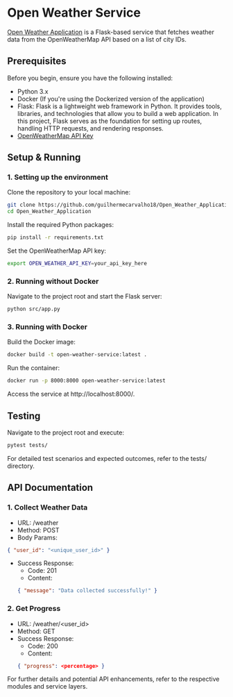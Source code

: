 # Open Weather Service

[Open Weather Application](https://github.com/guilhermecarvalho18/Open_Weather_Application) is a Flask-based service that fetches weather data from the OpenWeatherMap API based on a list of city IDs.

## Prerequisites

Before you begin, ensure you have the following installed:

- Python 3.x
- Docker (If you're using the Dockerized version of the application)
- Flask: Flask is a lightweight web framework in Python. It provides tools, libraries, and technologies that allow you to build a web application. In this project, Flask serves as the foundation for setting up routes, handling HTTP requests, and rendering responses.
- [OpenWeatherMap API Key](https://home.openweathermap.org/users/sign_up)

## Setup & Running

### 1. Setting up the environment

Clone the repository to your local machine:

```bash
git clone https://github.com/guilhermecarvalho18/Open_Weather_Application.git
cd Open_Weather_Application
```

Install the required Python packages:

```bash
pip install -r requirements.txt
```
Set the OpenWeatherMap API key:

```bash
export OPEN_WEATHER_API_KEY=your_api_key_here
```


### 2. Running without Docker
Navigate to the project root and start the Flask server:

```bash
python src/app.py
```

### 3. Running with Docker
Build the Docker image:

```bash
docker build -t open-weather-service:latest .
```
Run the container:

```bash
docker run -p 8000:8000 open-weather-service:latest
```
Access the service at http://localhost:8000/.

## Testing
Navigate to the project root and execute:

```bash
pytest tests/
```
For detailed test scenarios and expected outcomes, refer to the tests/ directory.

## API Documentation
###  1. Collect Weather Data
- URL: /weather
- Method: POST
- Body Params:
```json
{ "user_id": "<unique_user_id>" }
```
- Success Response:
    - Code: 201
    - Content:
    ```json
    { "message": "Data collected successfully!" }
    ```
### 2. Get Progress
- URL: /weather/<user_id>
- Method: GET
- Success Response:
    - Code: 200
    - Content:
    ```json
    { "progress": <percentage> }
    ```
For further details and potential API enhancements, refer to the respective modules and service layers.